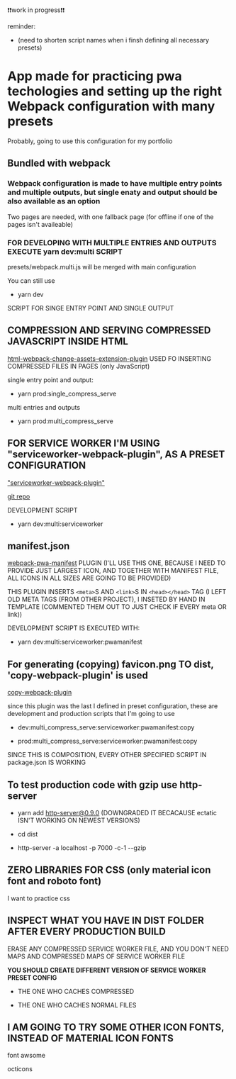 :exclamation::exclamation:work in progress:exclamation::exclamation: 

reminder:

- (need to shorten script names when i finsh defining all necessary presets)

# App made for practicing pwa techologies and setting up the right Webpack configuration with many presets

Probably, going to use this configuration for my portfolio

## Bundled with webpack

### Webpack configuration is made to have multiple entry points and multiple outputs, but single enaty and output should be also available as an option

Two pages are needed, with one fallback page (for offline if one of the pages isn't availeable)

### FOR DEVELOPING WITH MULTIPLE ENTRIES AND OUTPUTS EXECUTE yarn dev:multi SCRIPT

presets/webpack.multi.js will be merged with main configuration

You can still use

- yarn dev

SCRIPT FOR SINGE ENTRY POINT AND SINGLE OUTPUT

## COMPRESSION AND SERVING COMPRESSED JAVASCRIPT INSIDE HTML

[html-webpack-change-assets-extension-plugin](https://www.npmjs.com/package/html-webpack-change-assets-extension-plugin) USED FO INSERTING COMPRESSED FILES IN PAGES (only JavaScript)

single entry point and output:

- yarn prod:single_compress_serve

multi entries and outputs

- yarn prod:multi_compress_serve

## FOR SERVICE WORKER I'M USING "serviceworker-webpack-plugin", AS A PRESET CONFIGURATION

["serviceworker-webpack-plugin"](https://www.npmjs.com/package/serviceworker-webpack-plugin)

[git repo](https://github.com/oliviertassinari/serviceworker-webpack-plugin)

DEVELOPMENT SCRIPT

- yarn dev:multi:serviceworker

## manifest.json

[webpack-pwa-manifest](https://github.com/arthurbergmz/webpack-pwa-manifest) PLUGIN (I'LL USE THIS ONE, BECAUSE I NEED TO PROVIDE JUST LARGEST ICON, AND TOGETHER WITH MANIFEST FILE, ALL ICONS IN ALL SIZES ARE GOING TO BE PROVIDED)

THIS PLUGIN INSERTS `<meta>`S AND `<link>`S IN `<head></head>` TAG (I LEFT OLD META TAGS (FROM OTHER PROJECT), I INSETED BY HAND IN TEMPLATE (COMMENTED THEM OUT TO JUST CHECK IF EVERY meta OR link))

DEVELOPMENT SCRIPT IS EXECUTED WITH:

- yarn dev:multi:serviceworker:pwamanifest

## For generating (copying) favicon.png TO dist, 'copy-webpack-plugin' is used

[copy-webpack-plugin](https://github.com/webpack-contrib/copy-webpack-plugin)

since this plugin was the last I defined in preset configuration, these are development and production scripts that I'm going to use

- dev:multi_compress_serve:serviceworker:pwamanifest:copy

- prod:multi_compress_serve:serviceworker:pwamanifest:copy

SINCE THIS IS COMPOSITION, EVERY OTHER SPECIFIED SCRIPT IN package.json IS WORKING

## To test production code with gzip use http-server

- yarn add http-server@0.9.0 (DOWNGRADED IT BECACAUSE ectatic ISN'T WORKING ON NEWEST VERSIONS)

- cd dist

- http-server -a localhost -p 7000 -c-1 --gzip

## ZERO LIBRARIES FOR CSS (only material icon font and roboto font)

I want to practice css

## INSPECT WHAT YOU HAVE IN DIST FOLDER AFTER EVERY PRODUCTION BUILD

ERASE ANY COMPRESSED SERVICE WORKER FILE, AND YOU DON'T NEED MAPS AND COMPRESSED MAPS OF SERVICE WORKER FILE

**YOU SHOULD CREATE DIFFERENT VERSION OF SERVICE WORKER PRESET CONFIG**

- THE ONE WHO CACHES COMPRESSED

- THE ONE WHO CACHES NORMAL FILES

## I AM GOING TO TRY SOME OTHER ICON FONTS, INSTEAD OF MATERIAL ICON FONTS

font awsome

octicons